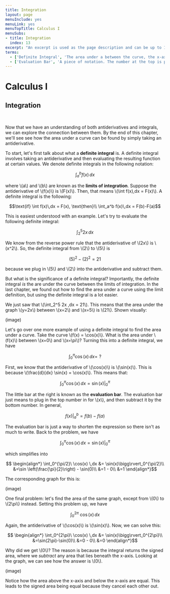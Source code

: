 ```yaml
---
title: Integration
layout: page
menuInclude: yes
menuLink: yes
menuTopTitle: Calculus I
menuSubs:
- title: Integration
  index: 13
excerpt: "An excerpt is used as the page description and can be up to 160 characters long..."
terms:
  - ['Definite Integral', 'The area under a between the curve, the x-axis, and two \(x\) values']
  - ['Evaluation Bar', 'A piece of notation. The number at the top is plugged into the variable for the expression which then subtracts the expression with the bottom number plugged in. Or, \(f(x)\Big\rvert_a^b = f(b)-f(a)\).']
---
```



<h1>Calculus I</h1>

<h2>Integration</h2><br>


Now that we have an understanding of both antiderivatives and integrals, we can explore the connection between them. By the end of this chapter, we'll see see how the area under a curve can be found by simply taking an antiderivative.

To start, let's first talk about what a <b>definite integral</b> is. A definite integral involves taking an antiderivative and then evaluating the resulting function at certain values. We denote definite integrals in the following notation:

$$\int_a^b f(x)\,dx$$

where \\(a\\) and \\(b\\) are known as the <b>limits of integration</b>. Suppose the antiderivative of \\(f(x)\\) is \\(F(x)\\). Then, that means \\(\int f(x)\,dx = F(x)\\). A definite integral is the following:

$$\text{if} \int f(x)\,dx = F(x), \text{then}\\
\int_a^b f(x)\,dx = F(b)-F(a)$$

This is easiest understood with an example. Let's try to evaluate the following definite integral:

$$\int_2^5 2x \,dx$$

We know from the reverse power rule that the antiderivative of \\(2x\\) is \\(x^2\\). So, the definite integral from \\(2\\) to \\(5\\) is

$$(5)^2 - (2)^2 = 21$$

because we plug in \\(5\\) and \\(2\\) into the antiderivative and subtract them.

But what is the significance of a definite integral? Importantly, the definite integral <i>is</i> the are under the curve between the limits of integration. In the last chapter, we found out how to find the area under a curve using the limit definition, but using the definite integral is a lot easier.

We just saw that \\(\int_2^5 2x \,dx = 21\\). This means that the area under the graph \\(y=2x\\) between \\(x=2\\) and \\(x=5\\) is \\(21\\). Shown visually:

(image)

Let's go over one more example of using a definite integral to find the area under a curve. Take the curve \\(f(x) = \cos(x)\\). What is the area under \\(f(x)\\) between \\(x=0\\) and \\(x=\pi\\)? Turning this into a definite integral, we have

$$\int_0^\pi \cos(x)\,dx = \,\,?$$

First, we know that the antiderivative of \\(\cos(x)\\) is \\(\sin(x)\\). This is because \\(\frac{d}{dx} \sin(x) = \cos(x)\\). This means that:

$$\int_0^\pi \cos(x) \,dx = \sin(x)\bigg\rvert_0^\pi$$

The little bar at the right is known as the <b>evaluation bar</b>. The evaluation bar just means to plug in the top number in for \\(x\\), and then subtract it by the bottom number. In general,

$$f(x)\bigg\rvert_a^b = f(b)-f(a)$$

The evaluation bar is just a way to shorten the expression so there isn't as much to write. Back to the problem, we have

$$\int_0^\pi \cos(x) \,dx = \sin(x)\bigg\rvert_0^\pi$$

which simplifies into

$$
\begin{align*}
\int_0^{\pi/2}\ \cos(x) \,dx &= \sin(x)\bigg\rvert_0^{\pi/2}\\
&=\sin \left(\frac{\pi}{2}\right) - \sin(0)\\
&=1 - 0\\
&=1
\end{align*}$$

The corresponding graph for this is:

(image)

One final problem: let's find the area of the same graph, except from \\(0\\) to \\(2\pi\\) instead. Setting this problem up, we have

$$\int_0^{2\pi}\ \cos(x) \,dx$$

Again, the antiderivative of \\(\cos(x)\\) is \\(\sin(x)\\). Now, we can solve this:

$$
\begin{align*}
\int_0^{2\pi}\ \cos(x) \,dx &= \sin(x)\bigg\rvert_0^{2\pi}\\
&=\sin(2\pi)-\sin(0)\\
&=0 - 0\\
&=0
\end{align*}$$

Why did we get \\(0\\)? The reason is because the integral returns the signed area, where we <i>subtract</i> any area that lies beneath the x-axis. Looking at the graph, we can see how the answer is \\(0\\).

(image)

Notice how the area above the x-axis and below the x-axis are equal. This leads to the signed area being equal because they cancel each other out.